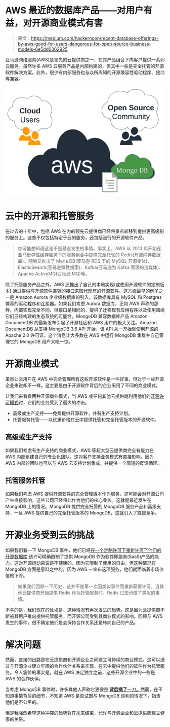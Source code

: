 # AWS 最近的数据库产品——对用户有益，对开源商业模式有害

> 原文：<https://medium.com/hackernoon/recent-database-offerings-by-aws-good-for-users-dangerous-for-open-source-business-models-6e5dd0362925>

亚马逊网络服务(AWS)是领先的云提供商之一，在其产品组合下向客户提供一系列云服务。虽然许多 AWS 云服务产品是内部构建的，但其中一些是完全托管的开源软件解决方案。此外，很少有内部服务也与众所周知的开源兼容性驱动程序、接口等兼容。

![](img/570c80190ae93c241a85f68773296a54.png)

# 云中的开源和托管服务

在过去的十年中，包括 AWS 在内的领先云提供商已经将重点转移到提供更高级别的服务上。这些不仅包括特定于云的服务，还包括流行的开源软件产品。

> 你可能想知道这是不是最近发生的事情。事实上，AWS 从 2013 年开始在亚马逊弹性缓存服务下的服务组合中提供完全托管的 Redis(开源内存数据库)。随后又推出了 Maria DB(亚马逊 RDS 下的 MySQL 开源变体)、ElasticSearch(亚马逊弹性搜索)、Kafka(亚马逊为 Kafka 管理的流媒体)、Apache ActiveMQ(亚马逊 MQ)等。

除了托管服务产品之外，AWS 还推出了自己的本地实现(或使用开源软件的定制版本),通过提供与开源软件兼容的接口来取代现有的开源软件。这方面最早的例子之一是 Amazon Aurora 企业级数据库的引入，该数据库具有 MySQL 和 Postgres 兼容的驱动程序和连接器。如果我们考虑 Aurora 数据库，正如 AWS 声称的那样，内部实现完全不同，但接口是相同的，提供了迁移现有应用程序以及使用围绕它们已经构建的生态系统的可能性。MongoDB 兼容数据库产品 Amazon DocumentDB 的最新发布引起了开源社区和 AWS 用户的极大关注。Amazon DocumentDB 从支持 MongoDB 3.6 API 开始，该 API 从一开始就使用开源的 Apache 2.0 许可证。这个消息让大多数在 AWS 中运行 MongoDB 集群并自己管理它的 MongoDB 用户大吃一惊。

# 开源商业模式

虽然让云用户在 AWS 中完全管理所有这些开源软件是一件好事，但对于一些开源企业来说却不一样。这主要是由于开源软件背后的企业采用了不同的商业模式。

让我们来看看两种开源商业模式，当 AWS 或任何其他云提供商利用他们的[开源许可模式](https://resources.whitesourcesoftware.com/blog-whitesource/top-open-source-licenses-trends-and-predictions)时，它们的业务受到了最大的冲击。

*   高级或生产支持——免费提供开源软件，并有生产支持计划。
*   托管服务托管——以优惠价格在云中提供托管和完全托管版本的开源软件。

## 高级或生产支持

如果我们考虑有生产支持的商业模式，AWS 等超大型云提供商完全有能力在 AWS 内部组建自己的专业化团队。这对客户支持业务模式有直接影响，因为 AWS 内部的团队也可以与 AWS 云支持计划集成，并提供一个简短的反馈循环。

## 托管服务托管

如果我们考虑 AWS 提供开源软件的完全管理版本作为服务，这可能会对开源公司产生直接影响，这些公司已经将此作为他们的核心业务。这就是最近发生在 MongoDB 上的情况。MongoDB 提供完全托管的 MongoDB 服务产品和高级支持，一旦 AWS 提供自己的完全托管版本的 MongoDB，这就引入了直接竞争。

# 开源业务受到云的挑战

如果我们看一下 MongoDB 事件，他们已经[在一个定制许可下重新许可了他们的开源数据库](https://www.theregister.co.uk/2018/10/16/mongodb_licensning_change/),该许可明确限制了提供 MongoDB 作为软件即服务(SaaS)产品的能力。这对开源运动来说是不健康的，因为它限制了使用的自由，但这种情况在 MongoDB 方面是意料之中的，因为 AWS 一宣布这项服务，他们就面临着市场价值的下降。

> 如果我们回顾一下历史，这并不是第一次因类似事件而重新获得许可。当其他云提供商开始提供 Redis 作为托管服务时，Redis 过去也做了类似的事情。

不幸的是，我们现在的处境是，这种情况有再次发生的趋势。这是因为云提供商不断被其用户推向提供托管服务，而开源公司受到其商业模式的影响。回顾与 AWS 发生的事件，很不确定他们是会保持合作关系还是转向自己的产品。

# 解决问题

然而，直接的出路是在云提供商和开源企业之间建立可持续的商业模式。这可以通过与开源企业建立牢固的合作伙伴关系来实现，在云中提供他们的软件作为托管服务。令人震惊的事实是，就在 AWS 决定独立之前，这些开源企业中的一些是 AWS 的合作伙伴。

当考虑 MongoDB 事件时，许多其他人声称它更像是 [**背后捅了**一刀。](https://techcrunch.com/2019/01/09/aws-gives-open-source-the-middle-finger/)然而，在不知道事情背后的细节，不知道 AWS 是否试图与 MongoDB 谈判的情况下，指责他们是不公平的。

但是我强烈希望这种冲突的趋势将在未来结束，允许与开源企业和云提供商建立健康的关系。